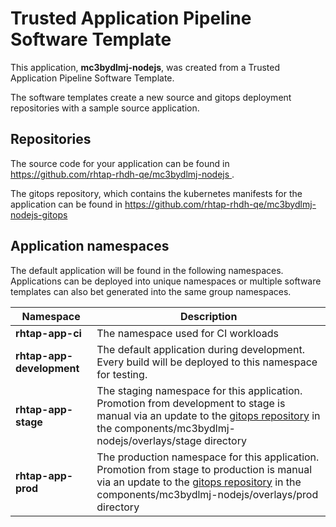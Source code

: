 # Trusted Application Pipeline Software Template

This application, **mc3bydlmj-nodejs**, was created from a Trusted Application Pipeline Software Template.

The software templates create a new source and gitops deployment repositories with a sample source application. 

## Repositories

The source code for your application can be found in [https://github.com/rhtap-rhdh-qe/mc3bydlmj-nodejs ](https://github.com/rhtap-rhdh-qe/mc3bydlmj-nodejs ).
 
The gitops repository, which contains the kubernetes manifests for the application can be found in 
[https://github.com/rhtap-rhdh-qe/mc3bydlmj-nodejs-gitops ](https://github.com/rhtap-rhdh-qe/mc3bydlmj-nodejs-gitops ) 

## Application namespaces 

The default application will be found in the following namespaces. Applications can be deployed into unique namespaces or multiple software templates can also bet generated into the same group namespaces.  

|  Namespace   |  Description   |  
| -------- | -------- |
| **rhtap-app-ci** | The namespace used for CI workloads |
| **rhtap-app-development** | The default application during development. Every build will be deployed to this namespace for testing. |
| **rhtap-app-stage** | The staging namespace for this application. Promotion from development to stage is manual via an update to the [gitops repository](https://github.com/rhtap-rhdh-qe/mc3bydlmj-nodejs-gitops ) in the components/mc3bydlmj-nodejs/overlays/stage directory |
| **rhtap-app-prod** | The production namespace for this application. Promotion from stage to production is manual via an update to the [gitops repository](https://github.com/rhtap-rhdh-qe/mc3bydlmj-nodejs-gitops ) in the components/mc3bydlmj-nodejs/overlays/prod directory |